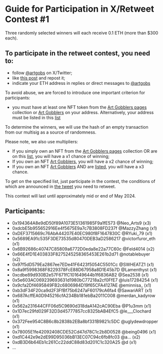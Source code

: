 # Guide for Participation in X/Retweet Contest #1

Three randomly selected winners will each receive 0.1 ETH (more than $300 each).

## To participate in the retweet contest, you need to:
* follow [@artgobs](https://twitter.com/artgobs) on X/Twitter;
* like [this post](https://twitter.com/artgobs/status/1783470320331948443) and repost it;
* indicate your ETH address in replies or direct messages to [@artgobs](https://twitter.com/artgobs)

To avoid abuse, we are forced to introduce one important criterion for participants:
* you must have at least one NFT token from the [Art Gobblers pages](https://blur.io/collection/pages) collection or [Art Gobblers](https://blur.io/collection/artgobblers) on your address. Alternatively, your address must be listed in this [list](https://github.com/Artgobblers-community/Contests/blob/main/active-members-list.txt)

To determine the winners, we will use the hash of an empty transaction from our multisig as a source of randomness.

Please note, we also use multipliers:

* If you simply own an NFT from the [Art Gobblers pages](https://blur.io/collection/pages) collection OR are on this [list](https://github.com/Artgobblers-community/Contests/blob/main/active-members-list.txt), you will have a x1 chance of winning;
* If you own an NFT [Art Gobblers](https://blur.io/collection/artgobblers), you will have a x2 chance of winning;
* If you own an NFT [Art Gobblers](https://blur.io/collection/artgobblers) AND are [listed](https://github.com/Artgobblers-community/Contests/blob/main/active-members-list.txt), you will have a x3 chance.
  
To get on the specified list, just participate in the contest, the conditions of which are announced in [the tweet](https://twitter.com/artgobs/status/1783470320331948443) you need to retweet.

This contest will last until approximately mid or end of May 2024.


## Participants:
* 0x194364A8e9dD50f89A1073E51361985F9a1fE573 @Neo_Arts9 (x3)
* 0xdcbE5b955652916Ee4f5675E9a7c7B3808FD237f @MazzyZhang (x1)
* 0xDEF3715669c76AbA44207E40EC980f8F1647830C @RYuki_79 (x1)
* 0x5689EA91c535F3DE73535d80470DEB3aD2586217 @victorfuror_eth (x1)
* 0x6B92686c40747C85809a6772D0eda8e22a77C60c @Feld4014 (x2)
* 0x66E4fD1E403833F8275245258365453E261b2d71 @notablebuyer (x2)
* 0x97f5dD579Ea2867ee7EDe41F6423f5054C5501Cc @SWHEATZ1 (x1)
* 0x8a9f5998368F8229378FcE88D67958a8D1E45b7D @Lamenthyst (x1)
* 0xcdbe89d930B2e57F671fC101649644b1f6836AB2 @Sea2538 (x1)
* 0x5e603AC069239693631d1980bC77218a2cf0FfE7 @luis17284254 (x1)
* 0x9cfa2Df4695849FB2c6806984D19f65CFA4127AE @eminnisa_ (x1)
* 0xb3dF34F20ca9d2F3FfBf75b6247aF60179cA6fa4 @SawariART (x1)
* 0x687AcffEA0D945216cfA234Bb181ebBa2011C008 @merdan_kadyrow (x1)
* 0x562a231644CFF06d5C9690d318daA142cAC90Eba @P1u3mm (x1)
* 0x1D7ec29fd029F32D3d45777857cc8325bAB4EfC5 @le___Clochard (x1)
* 0x372Fee954C8B6c8b2838b2EBa8bf331B9821c5DC @uglydewdropper (x1)
* 0x78005E1fe42092408CDE52Cd47d78C1c2b8D0528 @being0496 (x1)
* 0xd1C442e9e2dE99D95036bB13EC07C94c6fb8fc03 @a... (x2)
* 0xdB3D6b64Eb1c261Cc22ddC88d83d201C1c320A25 @d (x1)
* ...
